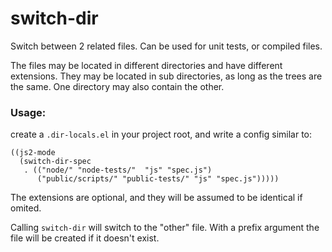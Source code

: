 # switch-dir

Switch between 2 related files. Can be used for unit tests, or compiled files.

The files may be located in different directories and have different
extensions. They may be located in sub directories, as long as the trees are the
same. One directory may also contain the other.

### Usage:

create a `.dir-locals.el` in your project root, and write a config
similar to:

```
((js2-mode
  (switch-dir-spec
   . (("node/" "node-tests/"  "js" "spec.js")
      ("public/scripts/" "public-tests/" "js" "spec.js")))))
```

The extensions are optional, and they will be assumed to be identical if omited.

Calling `switch-dir` will switch to the "other" file. With a prefix argument the
file will be created if it doesn't exist.
